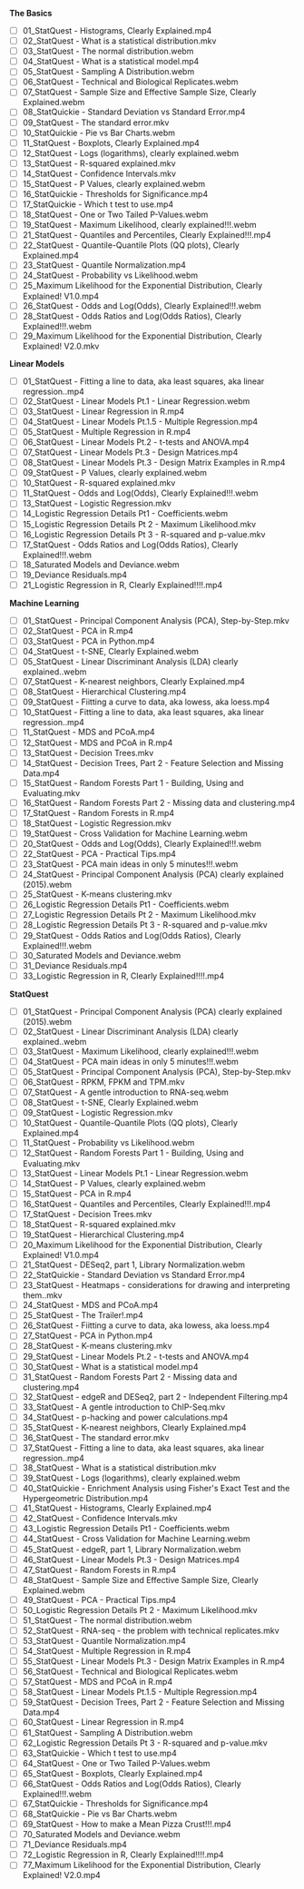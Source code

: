 **The Basics**
- [ ] 01_StatQuest - Histograms, Clearly Explained.mp4
- [ ] 02_StatQuest -  What is a statistical distribution.mkv
- [ ] 03_StatQuest - The normal distribution.webm
- [ ] 04_StatQuest - What is a statistical model.mp4
- [ ] 05_StatQuest - Sampling A Distribution.webm
- [ ] 06_StatQuest - Technical and Biological Replicates.webm
- [ ] 07_StatQuest - Sample Size and Effective Sample Size, Clearly Explained.webm
- [ ] 08_StatQuickie - Standard Deviation vs Standard Error.mp4
- [ ] 09_StatQuest - The standard error.mkv
- [ ] 10_StatQuickie - Pie vs Bar Charts.webm
- [ ] 11_StatQuest - Boxplots, Clearly Explained.mp4
- [ ] 12_StatQuest - Logs (logarithms), clearly explained.webm
- [ ] 13_StatQuest - R-squared explained.mkv
- [ ] 14_StatQuest - Confidence Intervals.mkv
- [ ] 15_StatQuest - P Values, clearly explained.webm
- [ ] 16_StatQuickie - Thresholds for Significance.mp4
- [ ] 17_StatQuickie - Which t test to use.mp4
- [ ] 18_StatQuest -  One or Two Tailed P-Values.webm
- [ ] 19_StatQuest - Maximum Likelihood, clearly explained!!!.webm
- [ ] 21_StatQuest - Quantiles and Percentiles, Clearly Explained!!!.mp4
- [ ] 22_StatQuest - Quantile-Quantile Plots (QQ plots), Clearly Explained.mp4
- [ ] 23_StatQuest - Quantile Normalization.mp4
- [ ] 24_StatQuest - Probability vs Likelihood.webm
- [ ] 25_Maximum Likelihood for the Exponential Distribution, Clearly Explained! V1.0.mp4
- [ ] 26_StatQuest - Odds and Log(Odds), Clearly Explained!!!.webm
- [ ] 28_StatQuest - Odds Ratios and Log(Odds Ratios), Clearly Explained!!!.webm
- [ ] 29_Maximum Likelihood for the Exponential Distribution, Clearly Explained! V2.0.mkv

**Linear Models**
- [ ] 01_StatQuest - Fitting a line to data, aka least squares, aka linear regression..mp4
- [ ] 02_StatQuest - Linear Models Pt.1 - Linear Regression.webm
- [ ] 03_StatQuest - Linear Regression in R.mp4
- [ ] 04_StatQuest - Linear Models Pt.1.5 - Multiple Regression.mp4
- [ ] 05_StatQuest - Multiple Regression in R.mp4
- [ ] 06_StatQuest - Linear Models Pt.2 - t-tests and ANOVA.mp4
- [ ] 07_StatQuest - Linear Models Pt.3 - Design Matrices.mp4
- [ ] 08_StatQuest - Linear Models Pt.3 - Design Matrix Examples in R.mp4
- [ ] 09_StatQuest - P Values, clearly explained.webm
- [ ] 10_StatQuest - R-squared explained.mkv
- [ ] 11_StatQuest - Odds and Log(Odds), Clearly Explained!!!.webm
- [ ] 13_StatQuest - Logistic Regression.mkv
- [ ] 14_Logistic Regression Details Pt1 - Coefficients.webm
- [ ] 15_Logistic Regression Details Pt 2 - Maximum Likelihood.mkv
- [ ] 16_Logistic Regression Details Pt 3 - R-squared and p-value.mkv
- [ ] 17_StatQuest - Odds Ratios and Log(Odds Ratios), Clearly Explained!!!.webm
- [ ] 18_Saturated Models and Deviance.webm
- [ ] 19_Deviance Residuals.mp4
- [ ] 21_Logistic Regression in R, Clearly Explained!!!!.mp4

**Machine Learning**
- [ ] 01_StatQuest - Principal Component Analysis (PCA), Step-by-Step.mkv
- [ ] 02_StatQuest - PCA in R.mp4
- [ ] 03_StatQuest - PCA in Python.mp4
- [ ] 04_StatQuest - t-SNE, Clearly Explained.webm
- [ ] 05_StatQuest - Linear Discriminant Analysis (LDA) clearly explained..webm
- [ ] 07_StatQuest - K-nearest neighbors, Clearly Explained.mp4
- [ ] 08_StatQuest - Hierarchical Clustering.mp4
- [ ] 09_StatQuest - Fiitting a curve to data, aka lowess, aka loess.mp4
- [ ] 10_StatQuest - Fitting a line to data, aka least squares, aka linear regression..mp4
- [ ] 11_StatQuest - MDS and PCoA.mp4
- [ ] 12_StatQuest - MDS and PCoA in R.mp4
- [ ] 13_StatQuest - Decision Trees.mkv
- [ ] 14_StatQuest - Decision Trees, Part 2 - Feature Selection and Missing Data.mp4
- [ ] 15_StatQuest - Random Forests Part 1 - Building, Using and Evaluating.mkv
- [ ] 16_StatQuest - Random Forests Part 2 - Missing data and clustering.mp4
- [ ] 17_StatQuest - Random Forests in R.mp4
- [ ] 18_StatQuest - Logistic Regression.mkv
- [ ] 19_StatQuest - Cross Validation for Machine Learning.webm
- [ ] 20_StatQuest - Odds and Log(Odds), Clearly Explained!!!.webm
- [ ] 22_StatQuest - PCA - Practical Tips.mp4
- [ ] 23_StatQuest - PCA main ideas in only 5 minutes!!!.webm
- [ ] 24_StatQuest - Principal Component Analysis (PCA) clearly explained (2015).webm
- [ ] 25_StatQuest - K-means clustering.mkv
- [ ] 26_Logistic Regression Details Pt1 - Coefficients.webm
- [ ] 27_Logistic Regression Details Pt 2 - Maximum Likelihood.mkv
- [ ] 28_Logistic Regression Details Pt 3 - R-squared and p-value.mkv
- [ ] 29_StatQuest - Odds Ratios and Log(Odds Ratios), Clearly Explained!!!.webm
- [ ] 30_Saturated Models and Deviance.webm
- [ ] 31_Deviance Residuals.mp4
- [ ] 33_Logistic Regression in R, Clearly Explained!!!!.mp4

**StatQuest**
- [ ] 01_StatQuest - Principal Component Analysis (PCA) clearly explained (2015).webm
- [ ] 02_StatQuest - Linear Discriminant Analysis (LDA) clearly explained..webm
- [ ] 03_StatQuest - Maximum Likelihood, clearly explained!!!.webm
- [ ] 04_StatQuest - PCA main ideas in only 5 minutes!!!.webm
- [ ] 05_StatQuest - Principal Component Analysis (PCA), Step-by-Step.mkv
- [ ] 06_StatQuest - RPKM, FPKM and TPM.mkv
- [ ] 07_StatQuest - A gentle introduction to RNA-seq.webm
- [ ] 08_StatQuest - t-SNE, Clearly Explained.webm
- [ ] 09_StatQuest - Logistic Regression.mkv
- [ ] 10_StatQuest - Quantile-Quantile Plots (QQ plots), Clearly Explained.mp4
- [ ] 11_StatQuest - Probability vs Likelihood.webm
- [ ] 12_StatQuest - Random Forests Part 1 - Building, Using and Evaluating.mkv
- [ ] 13_StatQuest - Linear Models Pt.1 - Linear Regression.webm
- [ ] 14_StatQuest - P Values, clearly explained.webm
- [ ] 15_StatQuest - PCA in R.mp4
- [ ] 16_StatQuest - Quantiles and Percentiles, Clearly Explained!!!.mp4
- [ ] 17_StatQuest - Decision Trees.mkv
- [ ] 18_StatQuest - R-squared explained.mkv
- [ ] 19_StatQuest - Hierarchical Clustering.mp4
- [ ] 20_Maximum Likelihood for the Exponential Distribution, Clearly Explained! V1.0.mp4
- [ ] 21_StatQuest - DESeq2, part 1, Library Normalization.webm
- [ ] 22_StatQuickie - Standard Deviation vs Standard Error.mp4
- [ ] 23_StatQuest - Heatmaps - considerations for drawing and interpreting them..mkv
- [ ] 24_StatQuest - MDS and PCoA.mp4
- [ ] 25_StatQuest - The Trailer!.mp4
- [ ] 26_StatQuest - Fiitting a curve to data, aka lowess, aka loess.mp4
- [ ] 27_StatQuest - PCA in Python.mp4
- [ ] 28_StatQuest - K-means clustering.mkv
- [ ] 29_StatQuest - Linear Models Pt.2 - t-tests and ANOVA.mp4
- [ ] 30_StatQuest - What is a statistical model.mp4
- [ ] 31_StatQuest - Random Forests Part 2 - Missing data and clustering.mp4
- [ ] 32_StatQuest - edgeR and DESeq2, part 2 - Independent Filtering.mp4
- [ ] 33_StatQuest - A gentle introduction to ChIP-Seq.mkv
- [ ] 34_StatQuest - p-hacking and power calculations.mp4
- [ ] 35_StatQuest - K-nearest neighbors, Clearly Explained.mp4
- [ ] 36_StatQuest - The standard error.mkv
- [ ] 37_StatQuest - Fitting a line to data, aka least squares, aka linear regression..mp4
- [ ] 38_StatQuest -  What is a statistical distribution.mkv
- [ ] 39_StatQuest - Logs (logarithms), clearly explained.webm
- [ ] 40_StatQuickie - Enrichment Analysis using Fisher's Exact Test and the Hypergeometric Distribution.mp4
- [ ] 41_StatQuest - Histograms, Clearly Explained.mp4
- [ ] 42_StatQuest - Confidence Intervals.mkv
- [ ] 43_Logistic Regression Details Pt1 - Coefficients.webm
- [ ] 44_StatQuest - Cross Validation for Machine Learning.webm
- [ ] 45_StatQuest - edgeR, part 1, Library Normalization.webm
- [ ] 46_StatQuest - Linear Models Pt.3 - Design Matrices.mp4
- [ ] 47_StatQuest - Random Forests in R.mp4
- [ ] 48_StatQuest - Sample Size and Effective Sample Size, Clearly Explained.webm
- [ ] 49_StatQuest - PCA - Practical Tips.mp4
- [ ] 50_Logistic Regression Details Pt 2 - Maximum Likelihood.mkv
- [ ] 51_StatQuest - The normal distribution.webm
- [ ] 52_StatQuest - RNA-seq - the problem with technical replicates.mkv
- [ ] 53_StatQuest - Quantile Normalization.mp4
- [ ] 54_StatQuest - Multiple Regression in R.mp4
- [ ] 55_StatQuest - Linear Models Pt.3 - Design Matrix Examples in R.mp4
- [ ] 56_StatQuest - Technical and Biological Replicates.webm
- [ ] 57_StatQuest - MDS and PCoA in R.mp4
- [ ] 58_StatQuest - Linear Models Pt.1.5 - Multiple Regression.mp4
- [ ] 59_StatQuest - Decision Trees, Part 2 - Feature Selection and Missing Data.mp4
- [ ] 60_StatQuest - Linear Regression in R.mp4
- [ ] 61_StatQuest - Sampling A Distribution.webm
- [ ] 62_Logistic Regression Details Pt 3 - R-squared and p-value.mkv
- [ ] 63_StatQuickie - Which t test to use.mp4
- [ ] 64_StatQuest -  One or Two Tailed P-Values.webm
- [ ] 65_StatQuest - Boxplots, Clearly Explained.mp4
- [ ] 66_StatQuest - Odds Ratios and Log(Odds Ratios), Clearly Explained!!!.webm
- [ ] 67_StatQuickie - Thresholds for Significance.mp4
- [ ] 68_StatQuickie - Pie vs Bar Charts.webm
- [ ] 69_StatQuest - How to make a Mean Pizza Crust!!!.mp4
- [ ] 70_Saturated Models and Deviance.webm
- [ ] 71_Deviance Residuals.mp4
- [ ] 72_Logistic Regression in R, Clearly Explained!!!!.mp4
- [ ] 77_Maximum Likelihood for the Exponential Distribution, Clearly Explained! V2.0.mp4
